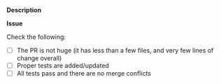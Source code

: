 
<!-- In order to have your PR be successfully merged, please ensure the following before submitting your PR -->

**Description**

<!--- What are you changing - please describe-->

**Issue**

<!-- Why are you making the change. Add a link to the issue id. PRs without an issue number could be ignored or rejected by the reviewers -->


Check the following: 
- [ ] The PR is not huge (it has less than a few files, and very few lines of change overall)
- [ ] Proper tests are added/updated
- [ ] All tests pass and there are no merge conflicts

<!-- Once your PR is submitted, please note that it could take up to 3 business days to get a response -->